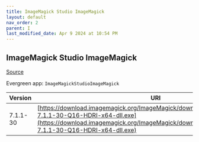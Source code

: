 ```yaml
---
title: ImageMagick Studio ImageMagick
layout: default
nav_order: 2
parent: I
last_modified_date: Apr 9 2024 at 10:54 PM
---
```


## ImageMagick Studio ImageMagick

[Source](https://imagemagick.org/)

Evergreen app: `ImageMagickStudioImageMagick`

| Version  | URI                                                                                                                                                                                                                  |
| -------- | -------------------------------------------------------------------------------------------------------------------------------------------------------------------------------------------------------------------- |
| 7.1.1-30 | [https://download.imagemagick.org/ImageMagick/download/binaries/ImageMagick-7.1.1-30-Q16-HDRI-x64-dll.exe](https://download.imagemagick.org/ImageMagick/download/binaries/ImageMagick-7.1.1-30-Q16-HDRI-x64-dll.exe) |
